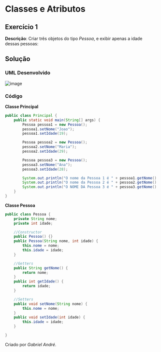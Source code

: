 # Classes e Atributos

## Exercício 1
**Descrição**: Criar três objetos do tipo _Pessoa_, e exibir apenas a idade dessas pessoas:

## Solução
### UML Desenvolvido
![image](https://github.com/gabrielandre-math/AcademiaJavaAtos/assets/60861872/2809c13a-94a8-4636-9c7a-b565b8cb512a)
### Código
**Classe Principal**
~~~java
public class Principal {
    public static void main(String[] args) {
        Pessoa pessoa1 = new Pessoa();
        pessoa1.setNome("Joao");
        pessoa1.setIdade(19);

        Pessoa pessoa2 = new Pessoa();
        pessoa2.setNome("Maria");
        pessoa2.setIdade(29);

        Pessoa pessoa3 = new Pessoa();
        pessoa3.setNome("Ana");
        pessoa3.setIdade(28);

        System.out.println("O nome da Pessoa 1 é " + pessoa1.getNome() + " e a idade é " + pessoa1.getIdade());
        System.out.println("O nome da Pessoa 2 é " + pessoa2.getNome() + " e a idade é " + pessoa2.getIdade());
        System.out.println("O NOME DA Pessoa 3 é " + pessoa3.getNome() + " e a idade é " + pessoa3.getIdade());
    }
}

~~~
**Classe Pessoa**
~~~java
public class Pessoa {
    private String nome;
    private int idade;

    //Constructor
    public Pessoa() {}
    public Pessoa(String nome, int idade) {
        this.nome = nome;
        this.idade = idade;
    }

    //Getters
    public String getNome() {
        return nome;
    }
    public int getIdade() {
        return idade;
    }

    //Setters
    public void setNome(String nome) {
        this.nome = nome;
    }
    public void setIdade(int idade) {
        this.idade = idade;
    }

}
~~~

Criado por _Gabriel André._
